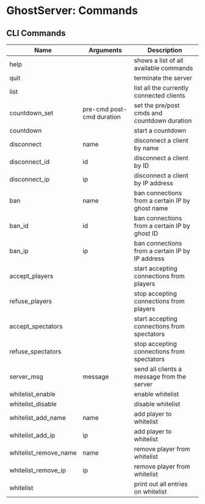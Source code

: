 # GhostServer: Commands

## CLI Commands

|Name|Arguments|Description|
|----|---------|-----------|
|help||shows a list of all available commands|
|quit||terminate the server|
|list||list all the currently connected clients|
|countdown_set|pre-cmd post-cmd duration|set the pre/post cmds and countdown duration|
|countdown||start a countdown|
|disconnect|name|disconnect a client by name|
|disconnect_id|id|disconnect a client by ID|
|disconnect_ip|ip|disconnect a client by IP address|
|ban|name|ban connections from a certain IP by ghost name|
|ban_id|id|ban connections from a certain IP by ghost ID|
|ban_ip|ip|ban connections from a certain IP by IP address|
|accept_players||start accepting connections from players|
|refuse_players||stop accepting connections from players|
|accept_spectators||start accepting connections from spectators|
|refuse_spectators||stop accepting connections from spectators|
|server_msg|message|send all clients a message from the server|
|whitelist_enable||enable whitelist|
|whitelist_disable||disable whitelist|
|whitelist_add_name|name|add player to whitelist|
|whitelist_add_ip|ip|add player to whitelist|
|whitelist_remove_name|name|remove player from whitelist|
|whitelist_remove_ip|ip|remove player from whitelist|
|whitelist||print out all entries on whitelist|
